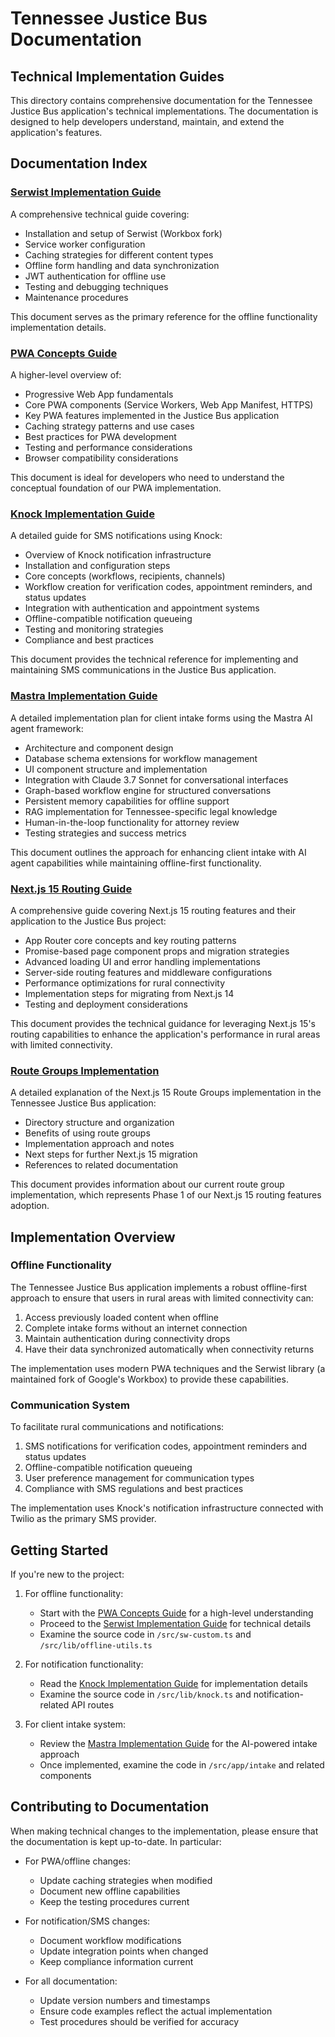 # Tennessee Justice Bus Documentation

## Technical Implementation Guides

This directory contains comprehensive documentation for the Tennessee Justice Bus application's technical implementations. The documentation is designed to help developers understand, maintain, and extend the application's features.

## Documentation Index

### [Serwist Implementation Guide](./serwist-implementation-guide.md)

A comprehensive technical guide covering:

- Installation and setup of Serwist (Workbox fork)
- Service worker configuration
- Caching strategies for different content types
- Offline form handling and data synchronization
- JWT authentication for offline use
- Testing and debugging techniques
- Maintenance procedures

This document serves as the primary reference for the offline functionality implementation details.

### [PWA Concepts Guide](./pwa-concepts-guide.md)

A higher-level overview of:

- Progressive Web App fundamentals
- Core PWA components (Service Workers, Web App Manifest, HTTPS)
- Key PWA features implemented in the Justice Bus application
- Caching strategy patterns and use cases
- Best practices for PWA development
- Testing and performance considerations
- Browser compatibility considerations

This document is ideal for developers who need to understand the conceptual foundation of our PWA implementation.

### [Knock Implementation Guide](./knock-implementation-guide.md)

A detailed guide for SMS notifications using Knock:

- Overview of Knock notification infrastructure
- Installation and configuration steps
- Core concepts (workflows, recipients, channels)
- Workflow creation for verification codes, appointment reminders, and status updates
- Integration with authentication and appointment systems
- Offline-compatible notification queueing
- Testing and monitoring strategies
- Compliance and best practices

This document provides the technical reference for implementing and maintaining SMS communications in the Justice Bus application.

### [Mastra Implementation Guide](./mastra-implementation-guide.md)

A detailed implementation plan for client intake forms using the Mastra AI agent framework:

- Architecture and component design
- Database schema extensions for workflow management
- UI component structure and implementation
- Integration with Claude 3.7 Sonnet for conversational interfaces
- Graph-based workflow engine for structured conversations
- Persistent memory capabilities for offline support
- RAG implementation for Tennessee-specific legal knowledge
- Human-in-the-loop functionality for attorney review
- Testing strategies and success metrics

This document outlines the approach for enhancing client intake with AI agent capabilities while maintaining offline-first functionality.

### [Next.js 15 Routing Guide](./nextjs15-routing-guide.md)

A comprehensive guide covering Next.js 15 routing features and their application to the Justice Bus project:

- App Router core concepts and key routing patterns
- Promise-based page component props and migration strategies
- Advanced loading UI and error handling implementations
- Server-side routing features and middleware configurations
- Performance optimizations for rural connectivity
- Implementation steps for migrating from Next.js 14
- Testing and deployment considerations

This document provides the technical guidance for leveraging Next.js 15's routing capabilities to enhance the application's performance in rural areas with limited connectivity.

### [Route Groups Implementation](./route-groups-implementation.md)

A detailed explanation of the Next.js 15 Route Groups implementation in the Tennessee Justice Bus application:

- Directory structure and organization
- Benefits of using route groups
- Implementation approach and notes
- Next steps for further Next.js 15 migration
- References to related documentation

This document provides information about our current route group implementation, which represents Phase 1 of our Next.js 15 routing features adoption.

## Implementation Overview

### Offline Functionality

The Tennessee Justice Bus application implements a robust offline-first approach to ensure that users in rural areas with limited connectivity can:

1. Access previously loaded content when offline
2. Complete intake forms without an internet connection
3. Maintain authentication during connectivity drops
4. Have their data synchronized automatically when connectivity returns

The implementation uses modern PWA techniques and the Serwist library (a maintained fork of Google's Workbox) to provide these capabilities.

### Communication System

To facilitate rural communications and notifications:

1. SMS notifications for verification codes, appointment reminders and status updates
2. Offline-compatible notification queueing
3. User preference management for communication types
4. Compliance with SMS regulations and best practices

The implementation uses Knock's notification infrastructure connected with Twilio as the primary SMS provider.

## Getting Started

If you're new to the project:

1. For offline functionality:

   - Start with the [PWA Concepts Guide](./pwa-concepts-guide.md) for a high-level understanding
   - Proceed to the [Serwist Implementation Guide](./serwist-implementation-guide.md) for technical details
   - Examine the source code in `/src/sw-custom.ts` and `/src/lib/offline-utils.ts`

2. For notification functionality:

   - Read the [Knock Implementation Guide](./knock-implementation-guide.md) for implementation details
   - Examine the source code in `/src/lib/knock.ts` and notification-related API routes

3. For client intake system:
   - Review the [Mastra Implementation Guide](./mastra-implementation-guide.md) for the AI-powered intake approach
   - Once implemented, examine the code in `/src/app/intake` and related components

## Contributing to Documentation

When making technical changes to the implementation, please ensure that the documentation is kept up-to-date. In particular:

- For PWA/offline changes:

  - Update caching strategies when modified
  - Document new offline capabilities
  - Keep the testing procedures current

- For notification/SMS changes:

  - Document workflow modifications
  - Update integration points when changed
  - Keep compliance information current

- For all documentation:
  - Update version numbers and timestamps
  - Ensure code examples reflect the actual implementation
  - Test procedures should be verified for accuracy
